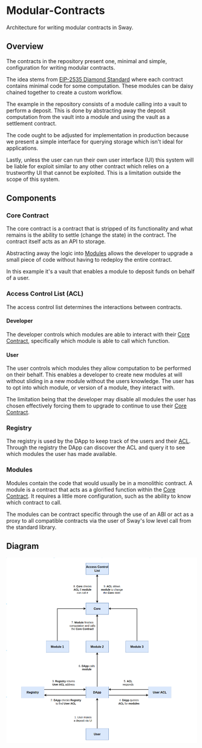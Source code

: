 # Modular-Contracts

Architecture for writing modular contracts in Sway.

## Overview

The contracts in the repository present one, minimal and simple, configuration for writing modular contracts.

The idea stems from [EIP-2535 Diamond Standard](https://eips.ethereum.org/EIPS/eip-2535) where each contract contains minimal code for some computation. These modules can be daisy chained together to create a custom workflow.

The example in the repository consists of a module calling into a vault to perform a deposit. This is done by abstracting away the deposit computation from the vault into a module and using the vault as a settlement contract.

The code ought to be adjusted for implementation in production because we present a simple interface for querying storage which isn't ideal for applications.

Lastly, unless the user can run their own user interface (UI) this system will be liable for exploit similar to any other contract which relies on a trustworthy UI that cannot be exploited. This is a limitation outside the scope of this system.

## Components

### Core Contract

The core contract is a contract that is stripped of its functionality and what remains is the ability to settle (change the state) in the contract. The contract itself acts as an API to storage.

Abstracting away the logic into [Modules](#Modules) allows the developer to upgrade a small piece of code without having to redeploy the entire contract.

In this example it's a vault that enables a module to deposit funds on behalf of a user.

### Access Control List (ACL)

The access control list determines the interactions between contracts.

#### Developer

The developer controls which modules are able to interact with their [Core Contract](#core-contract), specifically which module is able to call which function.

#### User

The user controls which modules they allow computation to be performed on their behalf. This enables a developer to create new modules at will without sliding in a new module without the users knowledge. The user has to opt into which module, or version of a module, they interact with.

The limitation being that the developer may disable all modules the user has chosen effectively forcing them to upgrade to continue to use their [Core Contract](#core-contract).

### Registry

The registry is used by the DApp to keep track of the users and their [ACL](#user). Through the registry the DApp can discover the ACL and query it to see which modules the user has made available.

### Modules

Modules contain the code that would usually be in a monolithic contract. A module is a contract that acts as a glorified function within the [Core Contract](#core-contract). It requires a little more configuration, such as the ability to know which contract to call.

The modules can be contract specific through the use of an ABI or act as a proxy to all compatible contracts via the user of Sway's low level call from the standard library.

## Diagram

![Architecture for Modular Contracts](.docs/architecture.png)
